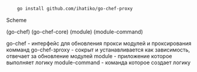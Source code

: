 ```bash
    go install github.com/ihatiko/go-chef-proxy
```

Scheme

(go-chef) (go-chef-core) (module) (module-command)

go-chef - интерфейс для обновления прокси модулей и проксирования комманд
go-chef-зproxy - сокрыт и устанавливается как зависимость, отвечает за обновление модулей
module - приложение которое выполняет логику
module-command - команда которое создает логику
